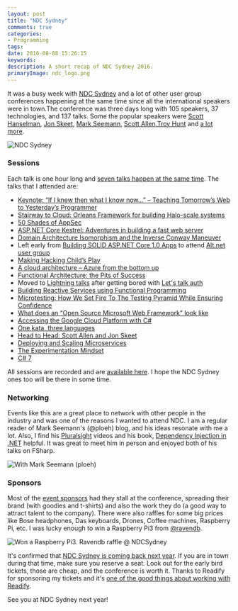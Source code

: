 ```yaml
---
layout: post
title: "NDC Sydney"
comments: true
categories: 
- Programming
tags: 
date: 2016-08-08 15:26:15 
keywords: 
description: A short recap of NDC Sydney 2016.
primaryImage: ndc_logo.png
---
```


It was a busy week with [NDC Sydney](http://ndcsydney.com/) and a lot of other user group conferences happening at the same time since all the international speakers were in town.The conference was three days long with 105 speakers, 37 technologies, and 137 talks. Some the popular speakers were [Scott Hanselman](http://www.hanselman.com/), [Jon Skeet](http://stackoverflow.com/users/22656/jon-skeet), [Mark Seemann](http://blog.ploeh.dk/), [Scott Allen](http://odetocode.com/about/scott-allen),[Troy Hunt](https://www.troyhunt.com/) and [a lot more](http://ndcsydney.com/speakers/).

<img class="center" alt="NDC Sydney" src="/images/ndc_logo.png" />

### Sessions

Each talk is one hour long and [seven talks happen at the same time](http://ndcsydney.com/agenda/). The talks that I attended are: 

- [Keynote: “If I knew then what I know now…” – Teaching Tomorrow’s Web to Yesterday’s Programmer](http://ndcsydney.com/talk/keynote/) 
- [Stairway to Cloud: Orleans Framework for building Halo-scale systems](http://ndcsydney.com/talk/stairway-to-cloud-orleans-framework-for-building-halo-scale-systems/)
- [50 Shades of AppSec](http://ndcsydney.com/talk/50-shades-of-appsec/)
- [ASP.NET Core Kestrel: Adventures in building a fast web server](http://ndcsydney.com/talk/adventures-in-building-a-fast-web-server-for-asp-net-core-1-0/)
- [Domain Architecture Isomorphism and the Inverse Conway Maneuver](http://ndcsydney.com/talk/domain-architecture-isomorphism-and-the-inverse-conway-maneuver/)
- Left early from [Building SOLID ASP.NET Core 1.0 Apps](http://ndcsydney.com/talk/building-solid-asp-net-core-1-0-apps/) to attend [Alt.net user group](http://www.meetup.com/Sydney-Alt-Net/events/231759202/)
- [Making Hacking Child’s Play](http://ndcsydney.com/talk/making-hacking-childs-play/)
- [A cloud architecture – Azure from the bottom up](http://ndcsydney.com/talk/understanding-an-architecture-for-the-cloud/)
- [Functional Architecture: the Pits of Success](http://ndcsydney.com/talk/functional-architecture-the-pits-of-success/)
- Moved to [Lightning talks](http://ndcsydney.com/talk/lightning-talks/) after getting bored with [Let's talk auth](http://ndcsydney.com/talk/lets-talk-auth/) 
- [Building Reactive Services using Functional Programming](http://ndcsydney.com/talk/building-reactive-services-using-functional-programming/)
- [Microtesting: How We Set Fire To The Testing Pyramid While Ensuring Confidence](http://ndcsydney.com/talk/microtesting-how-we-set-fire-to-the-testing-pyramid-while-ensuring-confidence/)
- [What does an “Open Source Microsoft Web Framework” look like](http://ndcsydney.com/talk/what-does-an-open-source-microsoft-web-platform-look-like/)
- [Accessing the Google Cloud Platform with C#](http://ndcsydney.com/talk/google-cloud-platform/)
- [One kata, three languages](http://ndcsydney.com/talk/one-kata-three-languages/)
- [Head to Head: Scott Allen and Jon Skeet](http://ndcsydney.com/talk/head-to-head/)
- [Deploying and Scaling Microservices](http://ndcsydney.com/talk/deploying-and-scaling-microservices/)   
- [The Experimentation Mindset](http://ndcsydney.com/talk/the-experimentation-mindset/)
- [C# 7](http://ndcsydney.com/talk/c-7-the-future/)

All sessions are recorded and are [available here](https://vimeo.com/ndcconferences). I hope the NDC Sydney ones too will be there in some time.

### Networking

Events like this are a great place to network with other people in the industry and was one of the reasons I wanted to attend NDC. I am a regular reader of Mark Seemann's (@ploeh) blog, and his ideas resonate with me a lot. Also, I find his [Pluralsight](https://www.pluralsight.com/authors/mark-seemann) videos and his book, [Dependency Injection in .NET](http://amzn.to/2aFmtiC) helpful. It was great to meet him in person and enjoyed both of his talks on FSharp. 

<img class="center" alt="With Mark Seemann (ploeh)" src="/images/ndc_ploeh.jpg" />


### Sponsors

Most of the [event sponsors](http://ndcsydney.com/page/partnership/) had they stall at the conference, spreading their brand (with goodies and t-shirts) and also the work they do (a good way to attract talent to the company). There were also raffles for some big prices like Bose headphones, Das keyboards, Drones, Coffee machines, Raspberry Pi, etc. I was lucky enough to win a Raspberry Pi3 from [@ravendb](https://twitter.com/RavenDB). 

<img alt="Won a Raspberry Pi3. Ravendb raffle @ NDCSydney" src="/images/ndc_raspberrypi.jpg" />

It's confirmed that [NDC Sydney is coming back next year](https://twitter.com/samnewman/status/761402917798555648). If you are in town during that time, make sure you reserve a seat.  Look out for the early bird tickets, those are cheap, and the conference is worth it. Thanks to Readify for sponsoring my tickets and it's [one of the good things about working with Readify](http://www.rahulpnath.com/blog/finding-a-job-abroad/).

See you at NDC Sydney next year!